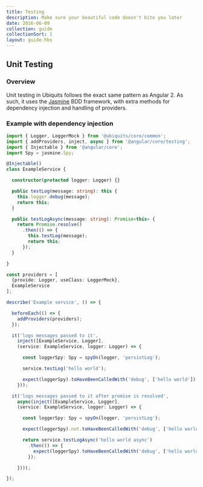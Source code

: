 ```yaml
---
title: Testing
description: Make sure your beautiful code doesn't bite you later
date: 2016-06-09
collection: guide
collectionSort: 1
layout: guide.hbs
---
```


## Unit Testing
### Overview

Unit testing in Ubiquits follows the exact same pattern as Angular 2. As such, it uses the [Jasmine] BDD framework, with
extra methods for dependency injection and handling of providers.

### Example with dependency injection

```typescript
import { Logger, LoggerMock } from '@ubiquits/core/common';
import { addProviders, inject, async } from '@angular/core/testing';
import { Injectable } from '@angular/core';
import Spy = jasmine.Spy;

@Injectable()
class ExampleService {

  constructor(protected logger: Logger) {}

  public testLog(message: string): this {
    this.logger.debug(message);
    return this;
  }

  public testLogAsync(message: string): Promise<this> {
    return Promise.resolve()
      .then(() => {
        this.testLog(message);
        return this;
      });
  }

}

const providers = [
  {provide: Logger, useClass: LoggerMock},
  ExampleService
];

describe('Example service', () => {

  beforeEach(() => {
    addProviders(providers);
  });

  it('logs messages passed to it',
    inject([ExampleService, Logger], 
    (service: ExampleService, logger: Logger) => {

      const loggerSpy: Spy = spyOn(logger, 'persistLog');

      service.testLog('hello world');

      expect(loggerSpy).toHaveBeenCalledWith('debug', ['hello world']);
    }));

  it('logs messages passed to it after promise is resolved',
    async(inject([ExampleService, Logger], 
    (service: ExampleService, logger: Logger) => {

      const loggerSpy: Spy = spyOn(logger, 'persistLog');

      expect(loggerSpy).not.toHaveBeenCalledWith('debug', ['hello world async']);

      return service.testLogAsync('hello world async')
        .then(() => {
          expect(loggerSpy).toHaveBeenCalledWith('debug', ['hello world async']);
        });

    })));

});
```


[jasmine]: http://jasmine.github.io/2.4/introduction.html
